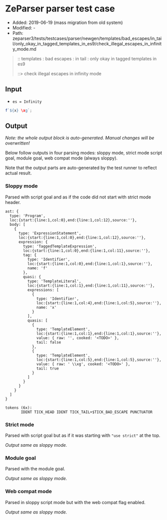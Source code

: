 # ZeParser parser test case

- Added: 2019-06-19 (mass migration from old system)
- Modified: -
- Path: zeparser3/tests/testcases/parser/newgen/templates/bad_escapes/in_tail/only_okay_in_tagged_templates_in_es9/check_illegal_escapes_in_infinity_mode.md

> :: templates : bad escapes : in tail : only okay in tagged templates in es9
>
> ::> check illegal escapes in infinity mode

## Input

- `es = Infinity`

`````js
f`${x} \xg`;
`````

## Output

_Note: the whole output block is auto-generated. Manual changes will be overwritten!_

Below follow outputs in four parsing modes: sloppy mode, strict mode script goal, module goal, web compat mode (always sloppy).

Note that the output parts are auto-generated by the test runner to reflect actual result.

### Sloppy mode

Parsed with script goal and as if the code did not start with strict mode header.

`````
ast: {
  type: 'Program',
  loc:{start:{line:1,col:0},end:{line:1,col:12},source:''},
  body: [
    {
      type: 'ExpressionStatement',
      loc:{start:{line:1,col:0},end:{line:1,col:12},source:''},
      expression: {
        type: 'TaggedTemplateExpression',
        loc:{start:{line:1,col:0},end:{line:1,col:11},source:''},
        tag: {
          type: 'Identifier',
          loc:{start:{line:1,col:0},end:{line:1,col:1},source:''},
          name: 'f'
        },
        quasi: {
          type: 'TemplateLiteral',
          loc:{start:{line:1,col:1},end:{line:1,col:11},source:''},
          expressions: [
            {
              type: 'Identifier',
              loc:{start:{line:1,col:4},end:{line:1,col:5},source:''},
              name: 'x'
            }
          ],
          quasis: [
            {
              type: 'TemplateElement',
              loc:{start:{line:1,col:1},end:{line:1,col:1},source:''},
              value: { raw: '', cooked: '<TODO>' },
              tail: false
            },
            {
              type: 'TemplateElement',
              loc:{start:{line:1,col:5},end:{line:1,col:5},source:''},
              value: { raw: ' \\xg', cooked: '<TODO>' },
              tail: true
            }
          ]
        }
      }
    }
  ]
}

tokens (6x):
       IDENT TICK_HEAD IDENT TICK_TAIL+$TICK_BAD_ESCAPE PUNCTUATOR
`````

### Strict mode

Parsed with script goal but as if it was starting with `"use strict"` at the top.

_Output same as sloppy mode._

### Module goal

Parsed with the module goal.

_Output same as sloppy mode._

### Web compat mode

Parsed in sloppy script mode but with the web compat flag enabled.

_Output same as sloppy mode._
